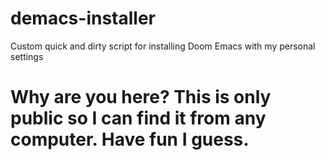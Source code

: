 # demacs-installer
Custom quick and dirty script for installing Doom Emacs with my personal settings

# Why are you here? This is only public so I can find it from any computer. Have fun I guess.
